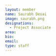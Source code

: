 ```yaml
---
layout: member
name: Saurabh Desai
image: saurabh.png
designations: 
  - Project Associate
area:
bio:
email:
type: staff
---
```

